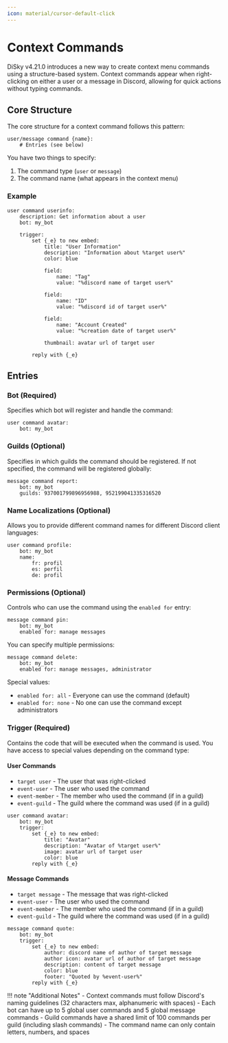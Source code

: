 ```yaml
---
icon: material/cursor-default-click
---
```


# Context Commands

DiSky v4.21.0 introduces a new way to create context menu commands using a structure-based system. Context commands appear when right-clicking on either a user or a message in Discord, allowing for quick actions without typing commands.

## Core Structure

The core structure for a context command follows this pattern:

```applescript
user/message command {name}:
    # Entries (see below)
```

You have two things to specify:
1. The command type (`user` or `message`)
2. The command name (what appears in the context menu)

### Example

```applescript
user command userinfo:
    description: Get information about a user
    bot: my_bot
    
    trigger:
        set {_e} to new embed:
            title: "User Information"
            description: "Information about %target user%"
            color: blue
            
            field:
                name: "Tag"
                value: "%discord name of target user%"
            
            field:
                name: "ID"
                value: "%discord id of target user%"
            
            field:
                name: "Account Created"
                value: "%creation date of target user%"
            
            thumbnail: avatar url of target user
        
        reply with {_e}
```

## Entries

### Bot (Required)
Specifies which bot will register and handle the command:

```applescript
user command avatar:
    bot: my_bot
```

### Guilds (Optional)
Specifies in which guilds the command should be registered. If not specified, the command will be registered globally:

```applescript
message command report:
    bot: my_bot
    guilds: 937001799896956988, 952199041335316520
```

### Name Localizations (Optional)
Allows you to provide different command names for different Discord client languages:

```applescript
user command profile:
    bot: my_bot
    name:
        fr: profil
        es: perfil
        de: profil
```

### Permissions (Optional)
Controls who can use the command using the `enabled for` entry:

```applescript
message command pin:
    bot: my_bot
    enabled for: manage messages
```

You can specify multiple permissions:
```applescript
message command delete:
    bot: my_bot
    enabled for: manage messages, administrator
```

Special values:
- `enabled for: all` - Everyone can use the command (default)
- `enabled for: none` - No one can use the command except administrators

### Trigger (Required)
Contains the code that will be executed when the command is used. You have access to special values depending on the command type:

#### User Commands
- `target user` - The user that was right-clicked
- `event-user` - The user who used the command
- `event-member` - The member who used the command (if in a guild)
- `event-guild` - The guild where the command was used (if in a guild)

```applescript
user command avatar:
    bot: my_bot
    trigger:
        set {_e} to new embed:
            title: "Avatar"
            description: "Avatar of %target user%"
            image: avatar url of target user
            color: blue
        reply with {_e}
```

#### Message Commands
- `target message` - The message that was right-clicked
- `event-user` - The user who used the command
- `event-member` - The member who used the command (if in a guild)
- `event-guild` - The guild where the command was used (if in a guild)

```applescript
message command quote:
    bot: my_bot
    trigger:
        set {_e} to new embed:
            author: discord name of author of target message
            author icon: avatar url of author of target message
            description: content of target message
            color: blue
            footer: "Quoted by %event-user%"
        reply with {_e}
```

!!! note "Additional Notes"
    - Context commands must follow Discord's naming guidelines (32 characters max, alphanumeric with spaces)
    - Each bot can have up to 5 global user commands and 5 global message commands
    - Guild commands have a shared limit of 100 commands per guild (including slash commands)
    - The command name can only contain letters, numbers, and spaces